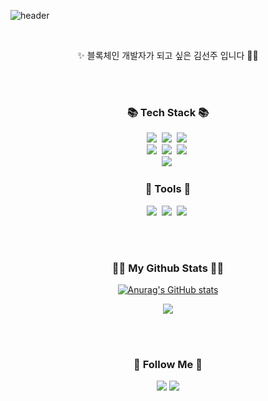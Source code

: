 ![header](https://capsule-render.vercel.app/api?type=slice&color=gradient&height=160&section=header&text=Hi!%20I'm%20Sunju!&fontAlign=50&fontAlignY=70&fontSize=90&fontColor=000000&animation=twinkling)

<br/>
<p align="center">✨ 블록체인 개발자가 되고 싶은 김선주 입니다 🚀✨</p>
<br>
<br>
<h3 align="center">📚 Tech Stack 📚</h3>
<p align="center">
  <img src="https://img.shields.io/badge/Javascript-ffb13b?style=flat-square&logo=javascript&logoColor=white"/></a>&nbsp 
  <img src="https://img.shields.io/badge/React-007396?style=flat-square&logo=React&logoColor=white"/></a>&nbsp
  <img src="https://img.shields.io/badge/Typescript-00599C?style=flat-square&logo=Typescript&logoColor=white"/></a>&nbsp 
  <br>
  <img src="https://img.shields.io/badge/Mysql-white?style=flat-square&logo=MySql&logoColor=blue"/></a>&nbsp 
  <img src="https://img.shields.io/badge/Node.js-339933?style=flat-square&logo=Node.js&logoColor=white"/></a>&nbsp 
  <img src="https://img.shields.io/badge/Express.js-white?style=flat-square&logo=Express&logoColor=black"/></a>&nbsp 
   <br>
  <img src="https://img.shields.io/badge/solidity-gray?style=flat-square&logo=solidity&logoColor=white"/></a>&nbsp 
</p>
<h3 align="center">🔗 Tools 🔗</h3>
<p align="center">
<img src="https://img.shields.io/badge/github-gray?style=flat-square&logo=github&logoColor=white"/></a>&nbsp 
<img src="https://img.shields.io/badge/slack-9cf?style=flat-square&logo=slack"/></a>&nbsp
<img src="https://img.shields.io/badge/notion-white?style=flat-square&logo=notion&logoColor=black"/></a>&nbsp
</p>
<br>
<br>

<h3 align="center">👩‍💻 My Github Stats 👩‍💻</h3>
<div align="center">

[![Anurag's GitHub stats](https://github-readme-stats.vercel.app/api?username=hyeinisfree&hide_title=true&show_icons=true&include_all_commits=true&disable_animations=true&theme=vue)](https://github.com/anuraghazra/github-readme-stats)
</div>
<p align="center">
  <a href="https://hits.seeyoufarm.com"><img src="https://hits.seeyoufarm.com/api/count/incr/badge.svg?url=https%3A%2F%2Fgithub.com%2Fhyeinisfree&count_bg=%2341B883&title_bg=%23CDC2C2&icon=github.svg&icon_color=%23E7E7E7&title=hits&edge_flat=false"/></a>
</p>
<br>
<br>
<h3 align="center">🌈 Follow Me 🌈</h3>
<p align="center">
  <a href="https://github.com/KimSunJ"><img src="https://img.shields.io/badge/github-gray?style=flat-square&logo=github&logoColor=white&link=https://github.com/KimSunJ"/></a>
  <a href="mailto:sophia10047600@gmail.com"><img src="https://img.shields.io/badge/Gmail-d14836?style=flat-square&logo=Gmail&logoColor=white&link=sophia10047600@gmail.com"/></a>
</p>
<!--
**KimSunJ/KimSunJ** is a ✨ _special_ ✨ repository because its `README.md` (this file) appears on your GitHub profile.

Here are some ideas to get you started:

- 🔭 I’m currently working on ...
- 🌱 I’m currently learning ...
- 👯 I’m looking to collaborate on ...
- 🤔 I’m looking for help with ...
- 💬 Ask me about ...
- 📫 How to reach me: ...
- 😄 Pronouns: ...
- ⚡ Fun fact: ...
-->
